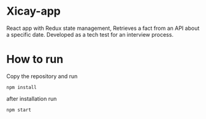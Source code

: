 # Xicay-app

React app with Redux state management, Retrieves a fact from an API about a specific date. Developed as a tech test for an interview process.

# How to run

Copy the repository and run

```
npm install

```

after installation run

```
npm start
```
